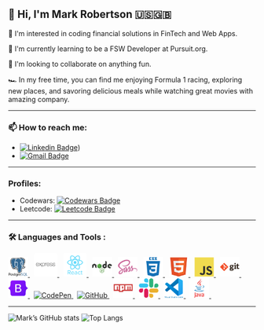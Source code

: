 
## 👋 Hi, I'm Mark Robertson 🇺🇸🇬🇧

👀 I'm interested in coding financial solutions in FinTech and Web Apps.

🌱 I'm currently learning to be a FSW Developer at Pursuit.org.

💞️ I'm looking to collaborate on anything fun.

🏎️ In my free time, you can find me enjoying Formula 1 racing, exploring new places, and savoring delicious meals while watching great movies with amazing company.

---
### 📫 How to reach me:

- [![Linkedin Badge](https://img.shields.io/badge/-LinkedIn-blue?style=flat&logo=Linkedin&logoColor=white)](https://www.linkedin.com/in/mark-robertson-ny-uk/))
- [![Gmail Badge](https://img.shields.io/badge/-Gmail-red?style=flat&logo=Gmail&logoColor=white)](mailto:MarkRobertson67@gmail.com)


<!-- - Email: [markrobertson67@gmail.com](mailto:markrobertson67@gmail.com)
- LinkedIn: [www.linkedin.com/in/mark-robertson-NY-UK](https://www.linkedin.com/in/mark-robertson-NY-UK) -->

---
### Profiles:

- Codewars: [![Codewars Badge](https://www.codewars.com/users/Goldsuccess167/badges/small)](https://www.codewars.com/users/Goldsuccess167)
- Leetcode: <a href="https://leetcode.com/Goldsuccess167/"><img src="https://assets.leetcode.com/static_assets/public/webpack_bundles/images/logo-dark.e99485d9b.svg" width="100" alt="Leetcode Badge"></a>


<!-- - Codewars: [![Codewars Badge](https://www.codewars.com/users/Goldsuccess167/badges/large)](https://www.codewars.com/users/Goldsuccess167)
- Leetcode: [![Leetcode Badge](https://assets.leetcode.com/static_assets/public/webpack_bundles/images/logo-dark.e99485d9b.svg)](https://leetcode.com/Goldsuccess167/) -->

---
### :hammer_and_wrench: Languages and Tools :

<div dir="auto">

  <!-- PostgreSQL -->
  <a href="https://www.postgresql.org/" target="_blank" rel="noopener noreferrer">
    <img
      src="https://raw.githubusercontent.com/devicons/devicon/master/icons/postgresql/postgresql-original-wordmark.svg"
      alt="PostgreSQL" title="PostgreSQL"
      width="40" height="40"
    />
  </a>&nbsp;

  <!-- Express.js (white bg) -->
  <a href="https://expressjs.com/" target="_blank" rel="noopener noreferrer">
    <img
      src="https://raw.githubusercontent.com/devicons/devicon/master/icons/express/express-original-wordmark.svg"
      alt="Express.js" title="Express.js"
      width="40" height="40"
      style="background-color:white;border-radius:4px;padding:4px;"
    />
  </a>&nbsp;

  <!-- React (white bg) -->
  <a href="https://reactjs.org/" target="_blank" rel="noopener noreferrer">
    <img
      src="https://raw.githubusercontent.com/devicons/devicon/master/icons/react/react-original-wordmark.svg"
      alt="React" title="React"
      width="40" height="40"
      style="background-color:white;border-radius:4px;padding:4px;"
    />
  </a>&nbsp;

  <!-- Node.js -->
  <a href="https://nodejs.org/" target="_blank" rel="noopener noreferrer">
    <img
      src="https://raw.githubusercontent.com/devicons/devicon/master/icons/nodejs/nodejs-original-wordmark.svg"
      alt="Node.js" title="Node.js"
      width="40" height="40"
    />
  </a>&nbsp;

  <!-- SASS -->
  <a href="https://sass-lang.com/" target="_blank" rel="noopener noreferrer">
    <img
      src="https://raw.githubusercontent.com/devicons/devicon/master/icons/sass/sass-original.svg"
      alt="SASS" title="SASS"
      width="40" height="40"
    />
  </a>&nbsp;

  <!-- CSS3 -->
  <a href="https://developer.mozilla.org/docs/Web/CSS" target="_blank" rel="noopener noreferrer">
    <img
      src="https://raw.githubusercontent.com/devicons/devicon/master/icons/css3/css3-plain-wordmark.svg"
      alt="CSS3" title="CSS3"
      width="40" height="40"
    />
  </a>&nbsp;

  <!-- HTML5 -->
  <a href="https://developer.mozilla.org/docs/Web/HTML" target="_blank" rel="noopener noreferrer">
    <img
      src="https://raw.githubusercontent.com/devicons/devicon/master/icons/html5/html5-original.svg"
      alt="HTML5" title="HTML5"
      width="40" height="40"
    />
  </a>&nbsp;

  <!-- JavaScript -->
  <a href="https://www.javascript.com/" target="_blank" rel="noopener noreferrer">
    <img
      src="https://raw.githubusercontent.com/devicons/devicon/master/icons/javascript/javascript-original.svg"
      alt="JavaScript" title="JavaScript"
      width="40" height="40"
    />
  </a>&nbsp;

  <!-- Git -->
  <a href="https://git-scm.com/" target="_blank" rel="noopener noreferrer">
    <img
      src="https://raw.githubusercontent.com/devicons/devicon/master/icons/git/git-original-wordmark.svg"
      alt="Git" title="Git"
      width="40" height="40"
    />
  </a>&nbsp;

  <!-- Bootstrap -->
  <a href="https://getbootstrap.com/" target="_blank" rel="noopener noreferrer">
    <img
      src="https://raw.githubusercontent.com/devicons/devicon/master/icons/bootstrap/bootstrap-original.svg"
      alt="Bootstrap" title="Bootstrap"
      width="40" height="40"
    />
  </a>&nbsp;

  <!-- CodePen (white bg) -->
  <a href="https://codepen.io/" target="_blank" rel="noopener noreferrer">
    <img
      src="https://img.shields.io/badge/CodePen-%23121011?style=for-the-badge&logo=codepen&logoColor=white"
      alt="CodePen" title="CodePen"
      width="40" height="40"
    />
  </a>&nbsp;

  <!-- GitHub (white icon for dark mode) -->
<a href="https://github.com/" target="_blank" rel="noopener noreferrer">
  <img
    src="https://github.githubassets.com/images/modules/logos_page/GitHub-Mark-Light.png"
    alt="GitHub" title="GitHub"
    width="40" height="40"
    style="max-width:100%;"
  />
</a>&nbsp;

  <!-- npm -->
  <a href="https://www.npmjs.com/" target="_blank" rel="noopener noreferrer">
    <img
      src="https://raw.githubusercontent.com/devicons/devicon/master/icons/npm/npm-original-wordmark.svg"
      alt="npm" title="npm"
      width="40" height="40"
    />
  </a>&nbsp;

  <!-- Slack -->
  <a href="https://slack.com/" target="_blank" rel="noopener noreferrer">
    <img
      src="https://raw.githubusercontent.com/devicons/devicon/master/icons/slack/slack-original.svg"
      alt="Slack" title="Slack"
      width="40" height="40"
    />
  </a>&nbsp;

  <!-- VS Code -->
  <a href="https://code.visualstudio.com/" target="_blank" rel="noopener noreferrer">
    <img
      src="https://raw.githubusercontent.com/devicons/devicon/master/icons/vscode/vscode-original-wordmark.svg"
      alt="VSCode" title="VSCode"
      width="40" height="40"
    />
  </a>&nbsp;

  <!-- Java -->
  <a href="https://www.java.com/" target="_blank" rel="noopener noreferrer">
    <img
      src="https://raw.githubusercontent.com/devicons/devicon/master/icons/java/java-original-wordmark.svg"
      alt="Java" title="Java"
      width="40" height="40"
    />
  </a>&nbsp;

</div>



---

![Mark’s GitHub stats](https://github-readme-stats.vercel.app/api?username=MarkRobertson67&show_icons=true&theme=blue-green)
![Top Langs](https://github-readme-stats.vercel.app/api/top-langs/?username=MarkRobertson67&layout=donut&show_icons=true&theme=blue-green)
</p>



